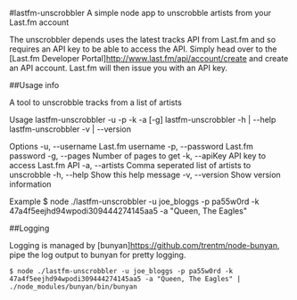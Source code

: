 #lastfm-unscrobbler
A simple node app to unscrobble artists from your Last.fm account

The unscrobbler depends uses the latest tracks API from Last.fm and so requires an API key to be able to access the API.  Simply head over to the [Last.fm Developer Portal]http://www.last.fm/api/account/create and create an API account.  Last.fm will then issue you with an API key.

##Usage info

  A tool to unscrobble tracks from a list of artists

  Usage
    lastfm-unscrobbler -u -p -k -a [-g]
    lastfm-unscrobbler -h | --help
    lastfm-unscrobbler -v | --version

  Options
    -u, --username  Last.fm username
    -p, --password  Last.fm password
    -g, --pages  Number of pages to get
    -k, --apiKey  API key to access Last.fm API
    -a, --artists  Comma seperated list of artists to unscrobble
    -h, --help Show  this help message
    -v, --version  Show version information

  Example
    $ node ./lastfm-unscrobbler -u joe_bloggs -p pa55w0rd -k 47a4f5eejhd94wpodi309444274145aa5 -a "Queen, The Eagles"

##Logging

Logging is managed by [bunyan]https://github.com/trentm/node-bunyan, pipe the log output to bunyan for pretty logging.

	$ node ./lastfm-unscrobbler -u joe_bloggs -p pa55w0rd -k 47a4f5eejhd94wpodi309444274145aa5 -a "Queen, The Eagles" | ./node_modules/bunyan/bin/bunyan
